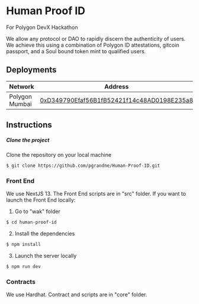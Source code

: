 # Human Proof ID
For Polygon DevX Hackathon

We allow any protocol or DAO to rapidly discern the authenticity of users.
We achieve this using a combination of Polygon ID attestations, gitcoin passport, and a Soul bound token mint to qualified users.

## Deployments
| Network               | Address                                          |
|-----------------------|--------------------------------------------------|
| Polygon Mumbai |[0xD349790Efaf56B1fB52421f14c48AD0198E235a8](https://mumbai.polygonscan.com/address/0xd349790efaf56b1fb52421f14c48ad0198e235a8) |

## Instructions
##### Clone the project
Clone the repository on your local machine
```bash
$ git clone https://github.com/pgrandne/Human-Proof-ID.git
```

### Front End ###
We use NextJS 13. The Front End scripts are in "src" folder.
If you want to launch the Front End locally:

1. Go to "wak" folder
```bash
$ cd human-proof-id
```

2. Install the dependencies
```bash
$ npm install
```

3. Launch the server locally
```bash
$ npm run dev
```

### Contracts ###
We use Hardhat. Contract and scripts are in "core" folder.